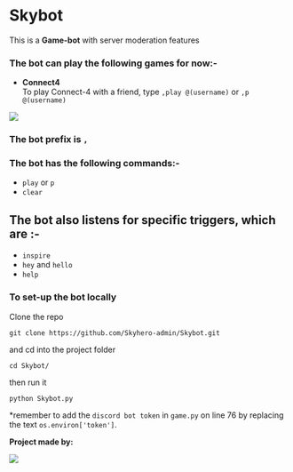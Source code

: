 # Skybot

This is a <b>Game-bot</b> with server moderation features

### **The bot can play the following games for now:-**
- **Connect4**</br>
To play Connect-4 with a friend, type `,play @(username)` or `,p @(username)`
<img src="https://cdn.discordapp.com/attachments/858296108593315843/916650159964827648/Peek_2021-12-04_16-47.gif">

### **The bot prefix is `,`**

### **The bot has the following commands:-**
- `play` or `p`
- `clear`

## **The bot also listens for specific triggers**, which are :-
- `inspire`
- `hey` and `hello`
- `help`

### To set-up the bot locally

Clone the repo
```shell
git clone https://github.com/Skyhero-admin/Skybot.git
```

and cd into the project folder
```shell
cd Skybot/
```

then run it
```shell
python Skybot.py
```

*remember to add the `discord bot token` in `game.py` on line 76 by replacing the text `os.environ['token']`.

**Project made by:**

<a href="https://github.com/Skyhero-alt/Skybot/graphs/contributors">
<img src="https://contrib.rocks/image?repo=Skyhero-alt/Skybot">
</a>

